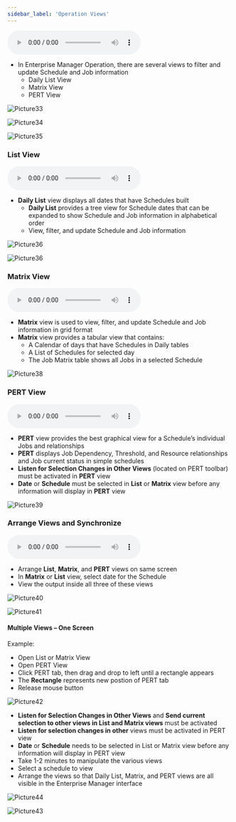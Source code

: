 ```yaml
---
sidebar_label: 'Operation Views'
---
```


<audio controls="controls">
  <source type="audio/mp3" src="audiobasic/OperationsViews.mp3"></source>
  <p>Your browser does not support the audio element.</p>
</audio> 

* In Enterprise Manager Operation, there are several views to filter and update Schedule and Job information
  * Daily List View
  * Matrix View
  * PERT View 

![Picture33](/imgbasic/Picture33.png)
 
![Picture34](/imgbasic/Picture34.png)

![Picture35](/imgbasic/Picture35.png)

### List View

<audio controls="controls">
  <source type="audio/mp3" src="audiobasic/ListView.mp3"></source>
  <p>Your browser does not support the audio element.</p>
</audio> 

* **Daily List** view displays all dates that have Schedules built
  * **Daily List** provides a tree view for Schedule dates that can be expanded to show Schedule and Job information in alphabetical order
  * View, filter, and update Schedule and Job information

![Picture36](/imgbasic/Picture36.png)

![Picture36](/imgbasic/Picture36.png)

### Matrix View

<audio controls="controls">
  <source type="audio/mp3" src="audiobasic/MatrixView.mp3"></source>
  <p>Your browser does not support the audio element.</p>
</audio> 

* **Matrix** view is used to view, filter, and update Schedule and Job information in grid format
* **Matrix** view provides a tabular view that contains: 
  * A Calendar of days that have Schedules in Daily tables
  * A List of Schedules for selected day
  * The Job Matrix table shows all Jobs in a selected Schedule

![Picture38](/imgbasic/Picture38.png) 

### PERT View

<audio controls="controls">
  <source type="audio/mp3" src="audiobasic/PertView.mp3"></source>
  <p>Your browser does not support the audio element.</p>
</audio> 

* **PERT** view provides the best graphical view for a Schedule’s individual Jobs and relationships
* **PERT** displays Job Dependency, Threshold, and Resource relationships and Job current status in simple schedules
* **Listen for Selection Changes in Other Views** (located on PERT toolbar) must be activated in **PERT** view
* **Date** or **Schedule** must be selected in **List** or **Matrix** view before any information will display in **PERT** view

![Picture39](/imgbasic/Picture39.png)

### Arrange Views and Synchronize

<audio controls="controls">
  <source type="audio/mp3" src="audiobasic/ArrangeViewsandSynchronize.mp3"></source>
  <p>Your browser does not support the audio element.</p>
</audio> 

* Arrange **List**, **Matrix**, and **PERT** views on same screen 
* In **Matrix** or **List** view, select date for the Schedule 
* View the output inside all three of these views

![Picture40](/imgbasic/Picture40.png)

![Picture41](/imgbasic/Picture41.png)  

#### Multiple Views – One Screen 

Example: 

* Open List or Matrix View  
* Open PERT View  
* Click PERT tab, then drag and drop to left until a rectangle appears  
* The **Rectangle** represents new postion of PERT tab  
* Release mouse button  

![Picture42](/imgbasic/Picture42.png)

* **Listen for Selection Changes in Other Views** and **Send current selection to other views in List and Matrix views** must be activated
* **Listen for selection changes in other** views must be activated in PERT view
* **Date** or **Schedule** needs to be selected in List or Matrix view before any information will display in PERT view
* Take 1-2 minutes to manipulate the various views
* Select a schedule to view
* Arrange the views so that Daily List, Matrix, and PERT views are all visible in the Enterprise Manager interface

![Picture44](/imgbasic/Picture44.png)

![Picture43](/imgbasic/Picture43.png) 

